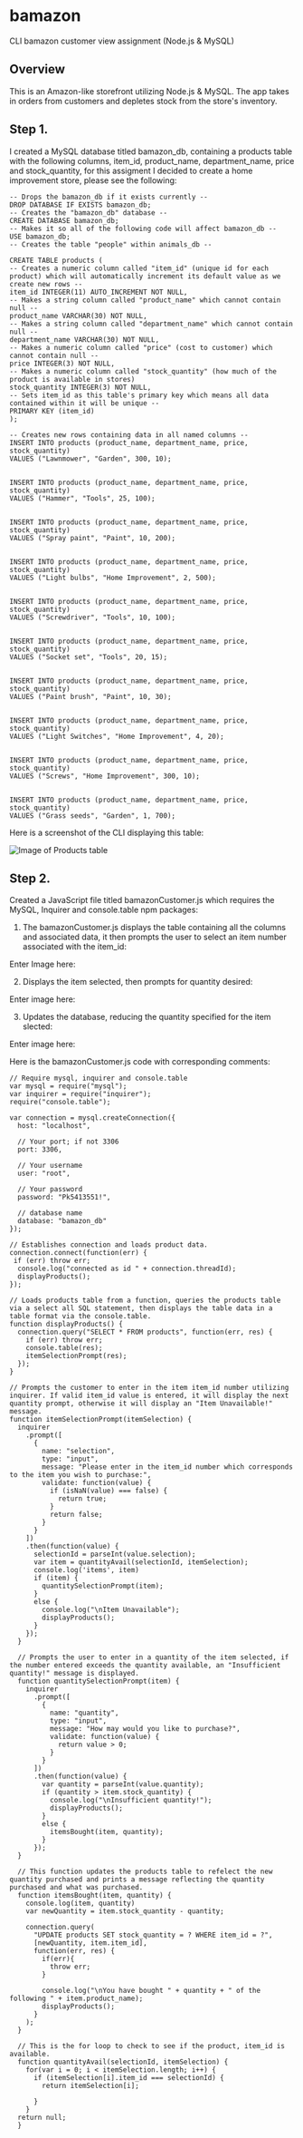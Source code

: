 # bamazon
CLI bamazon customer view assignment (Node.js & MySQL)

## Overview

This is an Amazon-like storefront utilizing Node.js & MySQL. The app takes in orders from customers and depletes stock from the store's inventory.

## Step 1.

I created a MySQL database titled bamazon_db, containing a products table with the following columns, item_id, product_name, department_name, price and stock_quantity, for this assigment I decided to create a home improvement store, please see the following:

```
-- Drops the bamazon_db if it exists currently --
DROP DATABASE IF EXISTS bamazon_db;
-- Creates the "bamazon_db" database --
CREATE DATABASE bamazon_db;
-- Makes it so all of the following code will affect bamazon_db --
USE bamazon_db;
-- Creates the table "people" within animals_db --

CREATE TABLE products (
-- Creates a numeric column called "item_id" (unique id for each product) which will automatically increment its default value as we create new rows --
item_id INTEGER(11) AUTO_INCREMENT NOT NULL,
-- Makes a string column called "product_name" which cannot contain null --
product_name VARCHAR(30) NOT NULL,
-- Makes a string column called "department_name" which cannot contain null --
department_name VARCHAR(30) NOT NULL,
-- Makes a numeric column called "price" (cost to customer) which cannot contain null --
price INTEGER(3) NOT NULL,
-- Makes a numeric column called "stock_quantity" (how much of the product is available in stores)
stock_quantity INTEGER(3) NOT NULL,
-- Sets item_id as this table's primary key which means all data contained within it will be unique --
PRIMARY KEY (item_id)
);

-- Creates new rows containing data in all named columns --
INSERT INTO products (product_name, department_name, price, stock_quantity)
VALUES ("Lawnmower", "Garden", 300, 10);


INSERT INTO products (product_name, department_name, price, stock_quantity)
VALUES ("Hammer", "Tools", 25, 100);


INSERT INTO products (product_name, department_name, price, stock_quantity)
VALUES ("Spray paint", "Paint", 10, 200);


INSERT INTO products (product_name, department_name, price, stock_quantity)
VALUES ("Light bulbs", "Home Improvement", 2, 500);


INSERT INTO products (product_name, department_name, price, stock_quantity)
VALUES ("Screwdriver", "Tools", 10, 100);


INSERT INTO products (product_name, department_name, price, stock_quantity)
VALUES ("Socket set", "Tools", 20, 15);


INSERT INTO products (product_name, department_name, price, stock_quantity)
VALUES ("Paint brush", "Paint", 10, 30);


INSERT INTO products (product_name, department_name, price, stock_quantity)
VALUES ("Light Switches", "Home Improvement", 4, 20);


INSERT INTO products (product_name, department_name, price, stock_quantity)
VALUES ("Screws", "Home Improvement", 300, 10);


INSERT INTO products (product_name, department_name, price, stock_quantity)
VALUES ("Grass seeds", "Garden", 1, 700);
```

Here is a screenshot of the CLI displaying this table:

![Image of Products table](https://pkelliher1.github.com/bamazon/ProductsTable.png)

## Step 2.

Created a JavaScript file titled bamazonCustomer.js which requires the MySQL, Inquirer and console.table npm packages:

1. The bamazonCustomer.js displays the table containing all the columns and associated data, it then prompts the user to select an item number associated with the item_id:
 
Enter Image here:

2. Displays the item selected, then prompts for quantity desired:

Enter image here:

3. Updates the database, reducing the quantity specified for the item slected:

Enter image here:

Here is the bamazonCustomer.js code with corresponding comments:

```
// Require mysql, inquirer and console.table
var mysql = require("mysql");
var inquirer = require("inquirer");
require("console.table");

var connection = mysql.createConnection({
  host: "localhost",

  // Your port; if not 3306
  port: 3306,

  // Your username
  user: "root",

  // Your password
  password: "Pk5413551!",

  // database name
  database: "bamazon_db"
});

// Establishes connection and loads product data.
connection.connect(function(err) {
 if (err) throw err;
  console.log("connected as id " + connection.threadId);
  displayProducts();
});

// Loads products table from a function, queries the products table via a select all SQL statement, then displays the table data in a table format via the console.table.
function displayProducts() {
  connection.query("SELECT * FROM products", function(err, res) {
    if (err) throw err;
    console.table(res);
    itemSelectionPrompt(res);
  });
}

// Prompts the customer to enter in the item item_id number utilizing inquirer. If valid item_id value is entered, it will display the next quantity prompt, otherwise it will display an "Item Unavailable!" message.
function itemSelectionPrompt(itemSelection) {
  inquirer
    .prompt([
      {
        name: "selection",
        type: "input",
        message: "Please enter in the item_id number which corresponds to the item you wish to purchase:",
        validate: function(value) {
          if (isNaN(value) === false) {
            return true;
          }
          return false;
        }
      }
    ])
    .then(function(value) {
      selectionId = parseInt(value.selection);
      var item = quantityAvail(selectionId, itemSelection);
      console.log('items', item)
      if (item) {
        quantitySelectionPrompt(item);
      }
      else {
        console.log("\nItem Unavailable");
        displayProducts();
      }
    });
  }
 
  // Prompts the user to enter in a quantity of the item selected, if the number entered exceeds the quantity available, an "Insufficient quantity!" message is displayed.
  function quantitySelectionPrompt(item) {
    inquirer
      .prompt([
        {
          name: "quantity",
          type: "input",
          message: "How may would you like to purchase?",
          validate: function(value) {
            return value > 0;
          }
        }
      ])
      .then(function(value) {
        var quantity = parseInt(value.quantity);
        if (quantity > item.stock_quantity) {
          console.log("\nInsufficient quantity!");
          displayProducts();
        }
        else {
          itemsBought(item, quantity);
        }
      });
  }

  // This function updates the products table to refelect the new quantity purchased and prints a message reflecting the quantity purchased and what was purchased.
  function itemsBought(item, quantity) {
    console.log(item, quantity)
    var newQuantity = item.stock_quantity - quantity;

    connection.query(
      "UPDATE products SET stock_quantity = ? WHERE item_id = ?",
      [newQuantity, item.item_id],
      function(err, res) {
        if(err){
          throw err;
        }

        console.log("\nYou have bought " + quantity + " of the following " + item.product_name);
        displayProducts();
      }
    );
  }

  // This is the for loop to check to see if the product, item_id is available.
  function quantityAvail(selectionId, itemSelection) {
    for(var i = 0; i < itemSelection.length; i++) {
      if (itemSelection[i].item_id === selectionId) {
        return itemSelection[i];
        
      }
    }
  return null;
  }
  ```

